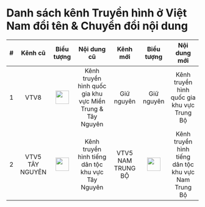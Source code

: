 <h1>Danh sách kênh Truyền hình ở Việt Nam đổi tên & Chuyển đổi nội dung</h1>

|#|Kênh cũ|Biểu tượng|Nội dung cũ|Kênh mới|Biểu tượng|Nội dung mới|
|:--:|:------------------:|:-----:|:----:|:------:|:------:|:------:|
|1|VTV8|<img height="35" src="https://i.imgur.com/tjA1fU8.png"/>|Kênh truyền hình quốc gia khu vực Miền Trung & Tây Nguyên|Giữ nguyên|Giữ nguyên|Kênh truyền hình quốc gia khu vực Trung Bộ|
|2|VTV5 TÂY NGUYÊN|<img height="35" src="https://i.imgur.com/Hlcnqqt.png"/>|Kênh truyền hình tiếng dân tộc khu vực Tây Nguyên|VTV5 NAM TRUNG BỘ|<img height="35" src="https://i.postimg.cc/W1yczZsQ/V5NTB.png"/>|Kênh truyền hình tiếng dân tộc khu vực Nam Trung Bộ|

